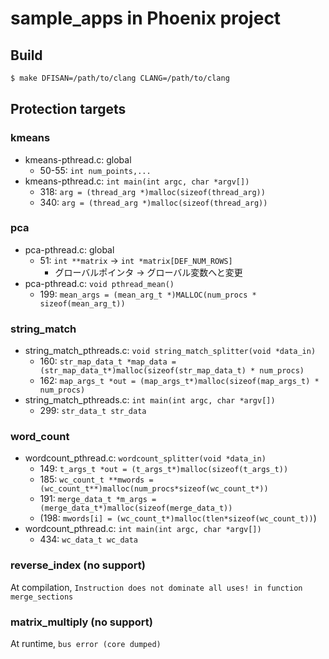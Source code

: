 # sample_apps in Phoenix project

## Build

```bash
$ make DFISAN=/path/to/clang CLANG=/path/to/clang
```

## Protection targets

### kmeans

- kmeans-pthread.c: global
  - 50-55: `int num_points,...`
- kmeans-pthread.c: `int main(int argc, char *argv[])`
  - 318: `arg = (thread_arg *)malloc(sizeof(thread_arg))`
  - 340: `arg = (thread_arg *)malloc(sizeof(thread_arg))`

### pca

- pca-pthread.c: global
  - 51: `int **matrix` &rarr; `int *matrix[DEF_NUM_ROWS]`
    - グローバルポインタ &rarr; グローバル変数へと変更
- pca-pthread.c: `void pthread_mean()`
  - 199: `mean_args = (mean_arg_t *)MALLOC(num_procs * sizeof(mean_arg_t))`

### string_match

- string_match_pthreads.c: `void string_match_splitter(void *data_in)`
  - 160: `str_map_data_t *map_data = (str_map_data_t*)malloc(sizeof(str_map_data_t) * num_procs)`
  - 162: `map_args_t *out = (map_args_t*)malloc(sizeof(map_args_t) * num_procs)`
- string_match_pthreads.c: `int main(int argc, char *argv[])`
  - 299: `str_data_t str_data`

### word_count

- wordcount_pthread.c: `wordcount_splitter(void *data_in)`
  - 149: `t_args_t *out = (t_args_t*)malloc(sizeof(t_args_t))`
  - 185: `wc_count_t **mwords = (wc_count_t**)malloc(num_procs*sizeof(wc_count_t*))`
  - 191: `merge_data_t *m_args = (merge_data_t*)malloc(sizeof(merge_data_t))`
  - (198: `mwords[i] = (wc_count_t*)malloc(tlen*sizeof(wc_count_t))`)
- wordcount_pthread.c: `int main(int argc, char *argv[])`
  - 434: `wc_data_t wc_data`

### reverse_index (no support)

At compilation, `Instruction does not dominate all uses! in function merge_sections`

### matrix_multiply (no support)

At runtime, `bus error (core dumped)`

### 

